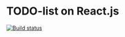 # TODO-list on React.js

[![Build status](https://travis-ci.org/ariarzer/todo-react.svg?branch=master)](https://travis-ci.org/ariarzer/todo-react)
